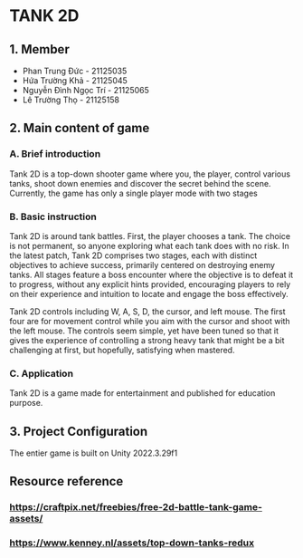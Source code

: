 # TANK 2D
## 1. Member
+ Phan Trung Đức - 21125035
+ Hứa Trường Khả - 21125045
+ Nguyễn Đình Ngọc Trí - 21125065
+ Lê Trường Thọ - 21125158
## 2. Main content of game
### A. Brief introduction
Tank 2D is a top-down shooter game where you, the player, control various tanks, shoot down enemies and discover the secret behind the scene. Currently, the game has only a single player mode with two stages

### B. Basic instruction
Tank 2D is around tank battles. First, the player chooses a tank. The choice is not permanent, so anyone exploring what each tank does with no risk. In the latest patch, Tank 2D comprises two stages, each with distinct objectives to achieve success, primarily centered on destroying enemy tanks. All stages feature a boss encounter where the objective is to defeat it to progress, without any explicit hints provided, encouraging players to rely on their experience and intuition to locate and engage the boss effectively.

Tank 2D controls including W, A, S, D, the cursor, and left mouse. The first four are for movement control while you aim with the cursor and shoot with the left mouse. The controls seem simple, yet have been tuned so that it gives the experience of controlling a strong heavy tank that might be a bit challenging at first, but hopefully, satisfying when mastered.

### C. Application
Tank 2D is a game made for entertainment and published for education purpose.

## 3. Project Configuration
The entier game is built on Unity 2022.3.29f1
## Resource reference
### https://craftpix.net/freebies/free-2d-battle-tank-game-assets/
### https://www.kenney.nl/assets/top-down-tanks-redux

